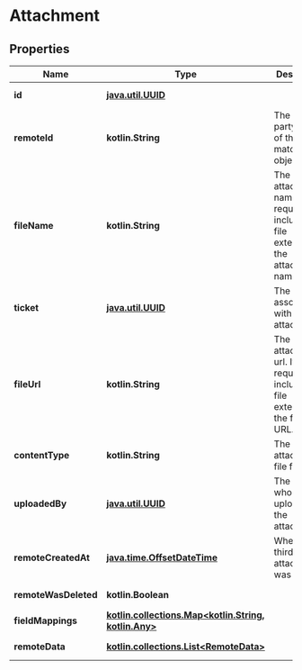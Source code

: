 
# Attachment

## Properties
Name | Type | Description | Notes
------------ | ------------- | ------------- | -------------
**id** | [**java.util.UUID**](java.util.UUID.md) |  |  [optional] [readonly]
**remoteId** | **kotlin.String** | The third-party API ID of the matching object. |  [optional]
**fileName** | **kotlin.String** | The attachment&#39;s name. It is required to include the file extension in the attachment&#39;s name. |  [optional]
**ticket** | [**java.util.UUID**](java.util.UUID.md) | The ticket associated with the attachment. |  [optional]
**fileUrl** | **kotlin.String** | The attachment&#39;s url. It is required to include the file extension in the file&#39;s URL. |  [optional]
**contentType** | **kotlin.String** | The attachment&#39;s file format. |  [optional]
**uploadedBy** | [**java.util.UUID**](java.util.UUID.md) | The user who uploaded the attachment. |  [optional]
**remoteCreatedAt** | [**java.time.OffsetDateTime**](java.time.OffsetDateTime.md) | When the third party&#39;s attachment was created. |  [optional]
**remoteWasDeleted** | **kotlin.Boolean** |  |  [optional] [readonly]
**fieldMappings** | [**kotlin.collections.Map&lt;kotlin.String, kotlin.Any&gt;**](kotlin.Any.md) |  |  [optional] [readonly]
**remoteData** | [**kotlin.collections.List&lt;RemoteData&gt;**](RemoteData.md) |  |  [optional] [readonly]



